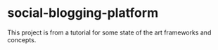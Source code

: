 # social-blogging-platform
This project is from a tutorial for some state of the art frameworks and concepts.
